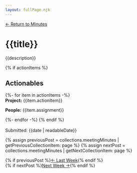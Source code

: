 ```yaml
---
layout: fullPage.njk
---
```

<a href="/minutes">← Return to Minutes</a>
# {{title}}
{{description}}


{% if actionItems %}
<br>
<h2>Actionables</h2>
{%- for item in actionItems -%}
<div class="project-assignment">
<b>Project:</b> {{item.actionItem}}

<b>People:</b> {{item.assignment}}
</div>
{%- endfor -%}
{% endif %}


<br>
<br>
Submitted: {{date | readableDate}}

{% assign previousPost = collections.meetingMinutes | getPreviousCollectionItem: page %}
{% assign nextPost = collections.meetingMinutes | getNextCollectionItem: page %}
<div class="post-btn-wrapper">
<div>
{% if previousPost %}<a href="{{ previousPost.url }}">← Last Week</a>{% endif %}</div>
<div>
{% if nextPost %}<a href="{{ nextPost.url }}">Next Week →</a>{% endif %}</div>
</div>